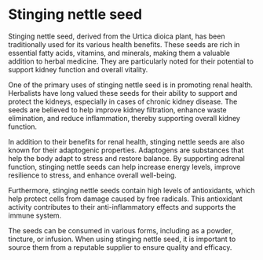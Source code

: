 <!--
source: gpt-40
tags: herbals seeds
-->

# Stinging nettle seed

Stinging nettle seed, derived from the Urtica dioica plant, has been traditionally used for its various health benefits. These seeds are rich in essential fatty acids, vitamins, and minerals, making them a valuable addition to herbal medicine. They are particularly noted for their potential to support kidney function and overall vitality.

One of the primary uses of stinging nettle seed is in promoting renal health. Herbalists have long valued these seeds for their ability to support and protect the kidneys, especially in cases of chronic kidney disease. The seeds are believed to help improve kidney filtration, enhance waste elimination, and reduce inflammation, thereby supporting overall kidney function.

In addition to their benefits for renal health, stinging nettle seeds are also known for their adaptogenic properties. Adaptogens are substances that help the body adapt to stress and restore balance. By supporting adrenal function, stinging nettle seeds can help increase energy levels, improve resilience to stress, and enhance overall well-being.

Furthermore, stinging nettle seeds contain high levels of antioxidants, which help protect cells from damage caused by free radicals. This antioxidant activity contributes to their anti-inflammatory effects and supports the immune system.

The seeds can be consumed in various forms, including as a powder, tincture, or infusion. When using stinging nettle seed, it is important to source them from a reputable supplier to ensure quality and efficacy.

